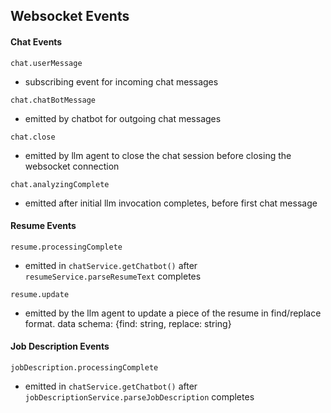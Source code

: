 ## Websocket Events

#### Chat Events

`chat.userMessage`

- subscribing event for incoming chat messages

`chat.chatBotMessage`

- emitted by chatbot for outgoing chat messages

`chat.close`

- emitted by llm agent to close the chat session before closing the websocket connection

`chat.analyzingComplete`

- emitted after initial llm invocation completes, before first chat message

#### Resume Events

`resume.processingComplete`

- emitted in `chatService.getChatbot()` after `resumeService.parseResumeText` completes

`resume.update`

- emitted by the llm agent to update a piece of the resume in find/replace format. data schema: {find: string, replace: string}

#### Job Description Events

`jobDescription.processingComplete`

- emitted in `chatService.getChatbot()` after `jobDescriptionService.parseJobDescription` completes

